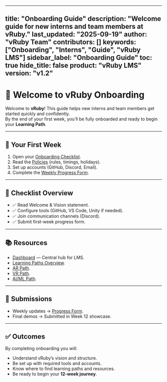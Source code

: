 <!-- Onboarding README: Microsoft Learn–style UI/UX -->
<style>
   .vruby-banner {
      background: #E6F2FA; color: #004578; padding: 2em 1.5em 1.2em 1.5em;
      border-radius: 10px; font-size: 1.5em; font-weight: bold;
      font-family: 'Segoe UI', 'Arial', sans-serif; margin-bottom: 2em;
      box-shadow: 0 2px 12px #e0e0e0;
      text-align: center;
   }
   .vruby-onb-sidebar {
      background: #F3F2F1; border-radius: 10px; padding: 1.5em 1em 1.5em 1em;
      width: 220px; min-width: 180px; font-family: 'Segoe UI', 'Arial', sans-serif;
      float: left; margin-right: 2em; margin-bottom: 2em;
   }
   .vruby-onb-sidebar ul { list-style: none; padding: 0; margin: 0; }
   .vruby-onb-sidebar li {
      margin-bottom: 1em; padding: 0.5em 1em; border-radius: 6px;
      transition: background 0.2s;
   }
   .vruby-onb-sidebar li.active, .vruby-onb-sidebar li:hover {
      background: #E1DFDD; color: #0067B8; font-weight: bold;
   }
   .vruby-onb-sidebar a { color: #222; text-decoration: none; font-weight: 500; }
   .vruby-onb-sidebar li.active a, .vruby-onb-sidebar li:hover a { color: #0067B8; }
   .vruby-checklist-row {
      display: flex; flex-wrap: wrap; gap: 1.5em; margin-bottom: 2em;
      font-family: 'Segoe UI', 'Arial', sans-serif;
   }
   .vruby-check-card {
      background: #fff; border-radius: 10px; box-shadow: 0 2px 12px #e0e0e0;
      padding: 1.2em 1.5em; min-width: 220px; flex: 1 1 260px; display: flex; align-items: center;
      font-size: 1.08em; font-weight: 500; margin-bottom: 0.5em;
   }
   .vruby-check-status {
      font-size: 1.5em; margin-right: 0.7em; font-weight: bold;
      color: #0067B8;
   }
   .vruby-check-status.pending { color: #B0B0B0; }
   .vruby-onb-main { margin-left: 250px; }
   .vruby-onb-section h2 { font-size: 1.2em; font-weight: bold; color: #222; margin-top: 2em; }
   @media (max-width: 900px) {
      .vruby-onb-sidebar { float: none; width: 100%; margin: 0 0 2em 0; }
      .vruby-onb-main { margin-left: 0; }
      .vruby-checklist-row { flex-direction: column; }
   }
</style>

---
title: "Onboarding Guide"
description: "Welcome guide for new interns and team members at vRuby."
last_updated: "2025-09-19"
author: "vRuby Team"
contributors: []
keywords: ["Onboarding", "Interns", "Guide", "vRuby LMS"]
sidebar_label: "Onboarding Guide"
toc: true
hide_title: false
product: "vRuby LMS"
version: "v1.2"
---

# 🎉 Welcome to vRuby Onboarding

Welcome to **vRuby**! This guide helps new interns and team members get started quickly and confidently.  
By the end of your first week, you’ll be fully onboarded and ready to begin your **Learning Path**.

---

## 🚀 Your First Week
1. Open your [Onboarding Checklist](checklist.md).  
2. Read the [Policies](Policies.md) (rules, timings, holidays).  
3. Set up accounts (GitHub, Discord, Email).  
4. Complete the [Weekly Progress Form](../Forms/Weekly_Progress.md).  

---

## 📌 Checklist Overview
- ✅ Read Welcome & Vision statement.  
- ✅ Configure tools (GitHub, VS Code, Unity if needed).  
- ✅ Join communication channels (Discord).  
- ✅ Submit first-week progress form.  

---

## 📚 Resources
- [Dashboard](../Dashboard.md) — Central hub for LMS.  
- [Learning Paths Overview](../LearningPaths/README.md).  
- [AR Path](../AR/README.md).  
- [VR Path](../VR/README.md).  
- [AI/ML Path](../AI/README.md).  

---

## 📝 Submissions
- Weekly updates → [Progress Form](../Forms/Weekly_Progress.md).  
- Final demos → Submitted in Week 12 showcase.  

---

## ✅ Outcomes
By completing onboarding you will:
- Understand vRuby’s vision and structure.  
- Be set up with required tools and accounts.  
- Know where to find learning paths and resources.  
- Be ready to begin your **12-week journey**.



